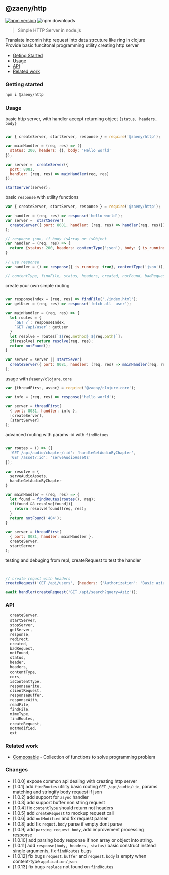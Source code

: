 ## @zaeny/http 

[![npm version](https://img.shields.io/npm/v/@zaeny/http.svg)](https://www.npmjs.com/package/@zaeny/http)
![npm downloads](https://img.shields.io/npm/dm/@zaeny/http.svg)  

> Simple HTTP Server in node.js    

Translate incomin http request into data strcuture like ring in clojure  
Provide basic funcitonal programming utility  creating http server  

- [Geting Started](#getting-started)
- [Usage](#usage)
- [API](#api)
- [Related work](#related-work)

### Getting started 

```sh
npm i @zaeny/http
```

### Usage 
basic http server, with handler accept returning object `{status, headers, body}`
```js

var { createServer, startServer, response } = require('@zaeny/http');

var mainHandler = (req, res) => ({ 
  status: 200, headers: {}, body: 'Hello world'
});

var server =  createServer({ 
  port: 8081, 
  handler: (req, res) => mainHandler(req, res)
});

startServer(server);

```

basic `response` with utility functions

```js
var { createServer, startServer, response } = require('@zaeny/http');

var handler = (req, res) => response('hello world');
var server =  startServer(
  createServer({ port: 8081, handler: (req, res) => handler(req, res)})
);

// response json, if body isArray or isObject
var handler = (req, res) => {
  return {status: 200, headers: contentType('json'), body: { is_running: true }};
}

// use response
var handler = () => response({ is_running: true}, contentType('json'));

// contentType, findFile, status, headers, created, notFound, badRequest, etc..

```


create your own simple routing

```js

var responseIndex = (req, res) => findFile('./index.html');
var getUser = (req, res) => response('fetch all  user');

var mainHandler = (req, res) => {
  let routes = {
    `GET /`: responseIndex,
    `GET /api/user`: getUser
  }
  let resolve = routes[`${req.method} ${req.path}`];
  if(resolve) return resolve(req, res);
  return notFound();
}

var server = server || startSever(
  createServer({ port: 8081, handler: (req, res) => mainHandler(req, res)})
);
```

usage with `@zaeny/clojure.core`

``` js
var {threadFirst, assoc} = require('@zaeny/clojure.core');

var info = (req, res) => response('hello world');

var server = threadFirst(
  { port: 8081, handler: info },
  [createServer],
  [startServer]
);

```

advanced routing with params :id with `findRotues`

```js

var routes = () => ({
  'GET /api/audio/chapter/:id': 'handleGetAudioByChapter',
  'GET /asset/:id': 'serveAudioAssets'  
});

var resolve = {
  serveAudioAssets,
  handleGetAudioByChapter
}

var mainHandler = (req, res) => {
  let found = findRoutes(routes(), req);
  if(found && resolve[found]){
    return resolve[found](req, res);
  }
  return notFound('404');
}

var server = threadFirst(
  { port: 8081, handler: mainHandler },
  createServer,
  startServer
);

```

testing and debuging from repl, createRequest to test the handler

```js


// create requst with headers 
createRequest('GET /api/users', {headers: {'Authorization': 'Basic aziz=pass'}});

await handler(createRequest('GET /api/search?query=Aziz'));

```

### API
```js
  createServer,
  startServer,
  stopServer,
  getServer,
  response,
  redirect,
  created,
  badRequest,
  notFound,
  status,
  header,
  headers,
  contentType,
  cors,
  isContentType,
  responseWrite,
  clientRequest,
  responseBuffer,
  responseWith,
  readFile,
  findFile,
  mimeType,
  findRoutes,
  createRequest,
  notModified,
  ext
```

### Related work
- [Composable](https://github.com/azizzaeny/composable/tree/main) - Collection of functions to solve programming problem

### Changes
 - [1.0.0] expose common api dealing with creating http server
 - [1.0.1] add `findRoutes` utility basic routing `GET /api/audio/:id`, params matching and stringify body request if json
 - [1.0.2] add support for `async` handler 
 - [1.0.3] add support buffer non string request
 - [1.0.4] fix `contentType` should return not headers
 - [1.0.5] add `createRequest` to mockup request call 
 - [1.0.6] add `notModified` and fix request parser
 - [1.0.8] add fix `requst.body` parse if empty dont parse 
 - [1.0.9] add `parsing request body`, add improvement processing response
 - [1.0.10] add parsing body response if non array or object into string.
 - [1.0.11] add `response(body, headers, status)` basic construct instead single arguments, fix `findRoutes` bugs
 - [1.0.12] fix bugs `request.buffer` and `request.body` is empty when content-type `application/json`  
 - [1.0.13] fix bugs `replace` not found on `findRoutes` 
